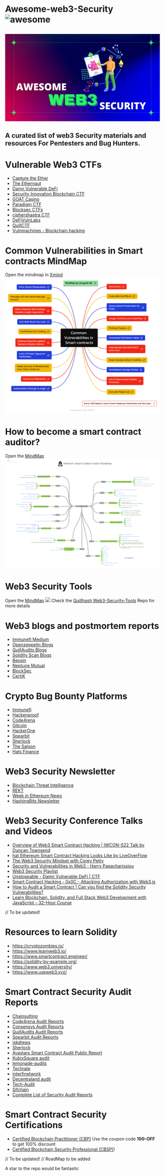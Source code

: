 # Awesome-web3-Security ![awesome](https://awesome.re/badge.svg)
![](/image/banner.jpg)
---
A curated list of web3 Security materials and resources For Pentesters and Bug Hunters.
---

# Vulnerable Web3 CTFs

- [Capture the Ether](https://capturetheether.com/)
- [The Ethernaut](https://ethernaut.openzeppelin.com/)
- [Damn Vulnerable DeFi](https://www.damnvulnerabledefi.xyz/)
- [Security Innovation Blockchain CTF](https://blockchain-ctf.securityinnovation.com/#/)
- [GOAT Casino](https://github.com/nccgroup/GOATCasino)
- [Paradigm CTF](https://github.com/paradigm-operations/paradigm-ctf-2021)
- [Blocksec CTFs](https://github.com/blockthreat/blocksec-ctfs)
- [ciphershastra CTF](https://ciphershastra.com/)
- [DeFiVulnLabs](https://github.com/SunWeb3Sec/DeFiVulnLabs)
- [QuillCTF](https://quillctf.super.site/)
- [Vulnmachines - Blockchain hacking](https://www.vulnmachines.com/)

# Common Vulnerabilities in Smart contracts MindMap
Open the mindmap in [Xmind](https://www.xmind.net/m/2zbPP7/)
![](/image/Vulnerabilities_in_Smart_contracts.png)

# How to become a smart contract auditor?
Open the [MindMap](https://coggle.it/diagram/YqLzaiSABzXD4UnZ/t/smart-contract-auditor)
![](/image/Smart_Contract_Auditor.png)

# Web3 Security Tools
Open the [MindMap](https://xmind.works/share/zfdeD07U)
![](https://user-images.githubusercontent.com/44763564/207535347-6c3e3a67-486c-489c-8363-87146083ca59.png)
Check the [Quillhash Web3-Security-Tools](https://github.com/Quillhash/Web3-Security-Tools) Repo for more details


# Web3 blogs and postmortem reports
- [Immunefi Medium](https://medium.com/immunefi)
- [Openzeppelin Blogs](https://blog.openzeppelin.com/security-audits/)
- [QuillAudits Blogs](https://quillaudits.medium.com/)
- [Solidity Scan Blogs](https://blog.solidityscan.com/)
- [Beosin](https://medium.com/@Beosin_com)
- [Neptune Mutual](https://neptunemutual.medium.com/)
- [BlockSec](https://blocksecteam.medium.com/)
- [CertiK](https://www.certik.com/resources/blog)

# Crypto Bug Bounty Platforms
- [Immunefi](https://immunefi.com/)
- [Hackenproof](https://hackenproof.com/programs)
- [Code4rena](https://code4rena.com/)
- [Gitcoin](https://gitcoin.co/explorer)
- [HackerOne](https://hackerone.com)
- [Spearbit](https://spearbit.com/)
- [Sherlock](https://app.sherlock.xyz/)
- [The Saloon](https://saloon.finance/)
- [Hats Finance](https://hats.finance/)


# Web3 Security Newsletter
- [Blockchain Threat Intelligence](https://newsletter.blockthreat.io/)
- [REKT](https://rekt.news/)
- [Week in Ethereum News](https://weekinethereumnews.com/)
- [HashingBits Newsletter](https://quillaudits.substack.com/)


# Web3 Security Conference Talks and Videos
- [Overview of Web3 Smart Contract Hacking | IWCON-S22 Talk by Duncan Townsend](https://www.youtube.com/watch?v=lJQwuyW4t-k)
- [hat Ethereum Smart Contract Hacking Looks Like by LiveOverFlow](http://www.youtube.com/watch?v=P8LXLoTUJ5g)
- [The Web3 Security Mindset with Corey Petty](https://www.youtube.com/watch?v=zcJmWr5_GOc)
- [Security and Vulnerabilities in Web3 - Harry Papacharissiou](https://www.youtube.com/watch?v=QSmtVR0aniI)
- [Web3 Security Playlist](https://www.youtube.com/playlist?list=PLox242_JhiuEe64LzW1M8XpiQ2-N5bZsX)
- [Unstoppable - Damn Vulnerable DeFi | CTF](https://www.youtube.com/watch?v=A5s9aez43Co&list=PLO5VPQH6OWdXKPThrch6U0imGdD3pHLXi)
- [Smart Contract Hacking - 0x0C - Attacking Authorization with Web3.js](https://www.youtube.com/watch?v=cOP9z9XWjwc)
- [How to Audit a Smart Contract | Can you find the Solidity Security Vulnerabilities?](https://www.youtube.com/watch?v=TmZ8gH-toX0)
- [Learn Blockchain, Solidity, and Full Stack Web3 Development with JavaScript – 32-Hour Course](https://www.youtube.com/watch?v=gyMwXuJrbJQ)

// To be updated!

# Resources to learn Solidity
- https://cryptozombies.io/
- https://www.learnweb3.io/
- https://www.smartcontract.engineer/
- https://solidity-by-example.org/
- https://www.web3.university/
- https://www.useweb3.xyz/

# Smart Contract Security Audit Reports
- [Chainsulting](https://github.com/chainsulting/Smart-Contract-Security-Audits)
- [Code4rena Audit Reports](https://code4rena.com/reports)
- [Consensys Audit Reports](https://consensys.net/diligence/audits/)
- [QuillAudits Audit Reports](https://github.com/Quillhash/QuillAudit_Reports)
- [Spearbit Audit Reports](https://github.com/spearbit/portfolio/tree/master/pdfs)
- [iskdrews](https://github.com/iskdrews/awesome-solidity-security)
- [Sherlock](https://github.com/sherlock-protocol/sherlock-reports)
- [Avastars Smart Contract Audit Public Report](https://github.com/nicholashc/AvastarsAudit/)
- [KubixSquare audit](https://github.com/KubixSquare/AuditReports)
- [lemonade-audits](https://github.com/jigstack-dev/lemonade-audits)
- [Techrate](https://github.com/TechRate/Smart-Contract-Audits)
- [interfinetwork](https://github.com/interfinetwork/smart-contract-audits)
- [Decentraland audit](https://github.com/decentraland/smart-contract-audits)
- [Tech-Audit](https://github.com/Tech-Audit/Smart-Contract-Audits)
- [Sifchain](https://drive.google.com/drive/folders/1kkjdpNuRmTjaiIKA6CQISavCvj4Awpbc)
- [Complete List of Security Audit Reports](https://github.com/0xNazgul/Blockchain-Security-Audit-List)

# Smart Contract Security Certifications
- [Certified Blockchain Practitioner (CBP)](https://secops.group/certified-blockchain-practitioner) 
Use the coupon code **100-OFF** to get 100% discount
- [Certified Blockchain Security Professional (CBSP)](https://blockchaintrainingalliance.com/products/cbsp))

// To be updated!
// RoadMap to be added

A star to the repo would be fantastic
